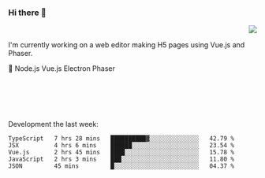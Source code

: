 ### Hi there 👋

<img align="right" src="https://github-readme-stats.vercel.app/api?username=jasonpanggo"/>

<br>
<p align="left">
I'm currently working on a web editor making H5 pages using Vue.js and Phaser.
</p>
<p align="left">
📖 Node.js Vue.js Electron Phaser
</p>
<br>
<br>
<br>
<br>

Development the last week:
<!--START_SECTION:waka-->
```text
TypeScript   7 hrs 28 mins   ██████████▓░░░░░░░░░░░░░░   42.79 % 
JSX          4 hrs 6 mins    ██████░░░░░░░░░░░░░░░░░░░   23.54 % 
Vue.js       2 hrs 45 mins   ████░░░░░░░░░░░░░░░░░░░░░   15.78 % 
JavaScript   2 hrs 3 mins    ███░░░░░░░░░░░░░░░░░░░░░░   11.80 % 
JSON         45 mins         █░░░░░░░░░░░░░░░░░░░░░░░░   04.37 % 
```
<!--END_SECTION:waka-->

<!--
**JASONPANGGO/jasonpanggo** is a ✨ _special_ ✨ repository because its `README.md` (this file) appears on your GitHub profile.

Here are some ideas to get you started:

- 🔭 I’m currently working on ...
- 🌱 I’m currently learning ...
- 👯 I’m looking to collaborate on ...
- 🤔 I’m looking for help with ...
- 💬 Ask me about ...
- 📫 How to reach me: ...
- 😄 Pronouns: ...
- ⚡ Fun fact: ...
-->
